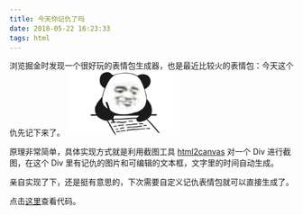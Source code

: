 ```yaml
---
title: 今天你记仇了吗
date: 2018-05-22 16:23:33
tags: html
---
```

浏览掘金时发现一个很好玩的表情包生成器，也是最近比较火的表情包：今天这个仇先记下来了。
<img src="../images/jichou.png" alt="jichou" style="width: 200px">

原理非常简单，具体实现方式就是利用截图工具 [html2canvas](http://html2canvas.hertzen.com/) 对一个 Div 进行截图，在这个 Div 里有记仇的图片和可编辑的文本框，文字里的时间自动生成。

亲自实现了下，还是挺有意思的，下次需要自定义记仇表情包就可以直接生成了。

点击[这里](https://github.com/BeckyWang/hold-the-grudge)查看代码。